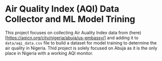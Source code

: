 # Air Quality Index (AQI) Data Collector and ML Model Trining
This project focuses on collecting Air Auality Index data from (here)[https://aqicn.org/city/nigeria/abuja/us-embassy/] and adding it to `data/aqi_data.csv` file to build a dataset for model training to determine the air quality in Nigeria.
Thid project is solely focused on Abuja as it is the only place in Nigeria with a working AQI monitor.